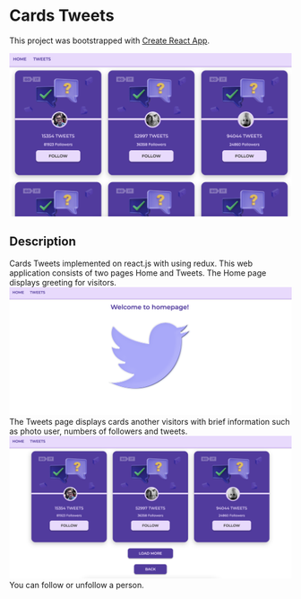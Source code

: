 # Cards Tweets

This project was bootstrapped with [Create React App](https://github.com/facebook/create-react-app).

![Example of Page with Tweets](image.png)

## Description

Cards Tweets implemented on react.js with using redux. This web application consists of two pages Home and Tweets.
The Home page displays greeting for visitors.
![HomePage](image-1.png)
The Tweets page displays cards another visitors with brief information such as photo user, numbers of followers and tweets.
![TweetsPage](image-2.png)
You can follow or unfollow a person.
